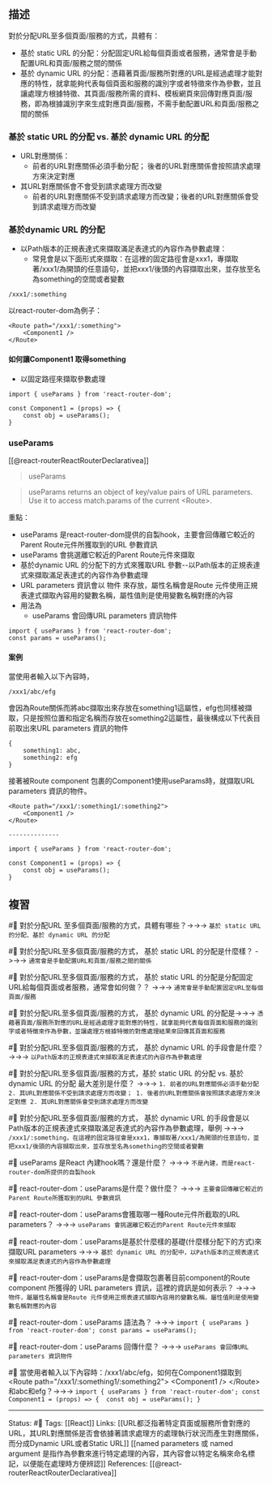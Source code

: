 ## 描述

對於分配URL至多個頁面/服務的方式，具體有：
- 基於 static URL 的分配：分配固定URL給每個頁面或者服務，通常會是手動配置URL和頁面/服務之間的關係
- 基於 dynamic URL 的分配：憑藉著頁面/服務所對應的URL是經過處理才能對應的特性，就拿能夠代表每個頁面和服務的識別字或者特徵來作為參數，並且讓處理方根據特徵、其頁面/服務所需的資料、模板網頁來回傳對應頁面/服務，即為根據識別字來生成對應頁面/服務，不需手動配置URL和頁面/服務之間的關係

### 基於 static URL 的分配 vs. 基於 dynamic URL 的分配
- URL對應關係：
	- 前者的URL對應關係必須手動分配； 後者的URL對應關係會按照請求處理方來決定對應
- 其URL對應關係會不會受到請求處理方而改變
	- 前者的URL對應關係不受到請求處理方而改變；後者的URL對應關係會受到請求處理方而改變
### 基於dynamic URL 的分配

- 以Path版本的正規表達式來擷取滿足表達式的內容作為參數處理：
	- 常見會是以下面形式來擷取：在這裡的固定路徑會是xxx1，專擷取著/xxx1/為開頭的任意語句，並把xxx1/後頭的內容擷取出來，並存放至名為something的空間或者變數
```
/xxx1/:something 
```

以react-router-dom為例子：
```
<Route path="/xxx1/:something">
	<Component1 />
</Route>
```


#### 如何讓Component1 取得something

- 以固定路徑來擷取參數處理


```
import { useParams } from 'react-router-dom';

const Component1 = (props) => {
	const obj = useParams();
}
```

### useParams
[[@react-routerReactRouterDeclarativea]]
> useParams

> useParams returns an object of key/value pairs of URL parameters. Use it to access match.params of the current \<Route\>.

重點：
- useParams 是react-router-dom提供的自製hook，主要會回傳離它較近的Parent Route元件所獲取到的URL 參數資訊
- useParams 會挑選離它較近的Parent Route元件來擷取
- 基於dynamic URL 的分配下的方式來獲取URL 參數--以Path版本的正規表達式來擷取滿足表達式的內容作為參數處理
- URL parameters 資訊會以 物件 來存放，屬性名稱會是Route 元件使用正規表達式擷取內容用的變數名稱，屬性值則是使用變數名稱對應的內容
- 用法為
	- useParams 會回傳URL parameters 資訊物件
```
import { useParams } from 'react-router-dom';
const params = useParams();
```





#### 案例

當使用者輸入以下內容時，
```
/xxx1/abc/efg
```

會因為Route關係而將abc擷取出來存放在something1這屬性，efg也同樣被擷取，只是按照位置和指定名稱而存放在something2這屬性，最後構成以下代表目前取出來URL parameters 資訊的物件

```
{
	something1: abc,
	something2: efg
}
```


接著被Route component 包裹的Component1使用useParams時，就擷取URL parameters 資訊的物件。
```
<Route path="/xxx1/:something1/:something2">
	<Component1 />
</Route>

--------------

import { useParams } from 'react-router-dom';

const Component1 = (props) => {
	const obj = useParams();
}
```



## 複習

#🧠 對於分配URL 至多個頁面/服務的方式，具體有哪些？->->-> `基於 static URL 的分配、基於 dynamic URL 的分配`
<!--SR:!2023-03-19,76,230-->

#🧠 對於分配URL至多個頁面/服務的方式， 基於 static URL 的分配是什麼樣？ ->->-> `通常會是手動配置URL和頁面/服務之間的關係`
<!--SR:!2023-01-13,37,230-->

#🧠 對於分配URL至多個頁面/服務的方式， 基於 static URL 的分配是分配固定URL給每個頁面或者服務，通常會如何做？？ ->->-> `通常會是手動配置固定URL至每個頁面/服務`
<!--SR:!2023-02-25,74,250-->

#🧠  對於分配URL至多個頁面/服務的方式， 基於 dynamic URL 的分配是->->-> `憑藉著頁面/服務所對應的URL是經過處理才能對應的特性，就拿能夠代表每個頁面和服務的識別字或者特徵來作為參數，並讓處理方根據特徵的對應處理結果來回傳其頁面和服務`
<!--SR:!2023-02-07,41,230-->

#🧠 對於分配URL至多個頁面/服務的方式， 基於 dynamic URL 的手段會是什麼？ ->->-> `以Path版本的正規表達式來擷取滿足表達式的內容作為參數處理`
<!--SR:!2023-02-03,59,250-->

#🧠 對於分配URL至多個頁面/服務的方式，基於 static URL 的分配 vs. 基於 dynamic URL 的分配 最大差別是什麼？ ->->-> `1. 前者的URL對應關係必須手動分配 2. 其URL對應關係不受到請求處理方而改變； 1. 後者的URL對應關係會按照請求處理方來決定對應 2. 其URL對應關係會受到請求處理方而改變`
<!--SR:!2023-01-07,40,230-->


#🧠 對於分配URL至多個頁面/服務的方式， 基於 dynamic URL 的手段會是以Path版本的正規表達式來擷取滿足表達式的內容作為參數處理，舉例 ->->-> `/xxx1/:something，在這裡的固定路徑會是xxx1，專擷取著/xxx1/為開頭的任意語句，並把xxx1/後頭的內容擷取出來，並存放至名為something的空間或者變數 `
<!--SR:!2023-02-19,69,250-->


#🧠 useParams  是React 內建hook嗎？還是什麼？ ->->-> `不是內建，而是react-router-dom所提供的自製hook`
<!--SR:!2023-02-21,71,250-->

#🧠 react-router-dom：useParams是什麼？做什麼？  ->->-> `主要會回傳離它較近的Parent Route所獲取到的URL 參數資訊`
<!--SR:!2023-01-13,43,249-->

#🧠 react-router-dom：useParams會獲取哪一種Route元件所截取的URL parameters？ ->->-> `useParams 會挑選離它較近的Parent Route元件來擷取`
<!--SR:!2023-01-11,42,249-->


#🧠 react-router-dom：useParams是基於什麼樣的基礎(什麼樣分配下的方式)來擷取URL parameters ->->-> `基於 dynamic URL 的分配中，以Path版本的正規表達式來擷取滿足表達式的內容作為參數處理`
<!--SR:!2023-02-25,74,250-->

#🧠 react-router-dom：useParams是會擷取包裹著目前component的Route component 所獲得的 URL parameters 資訊，這裡的資訊是如何表示？ ->->-> `物件，屬屬性名稱會是Route 元件使用正規表達式擷取內容用的變數名稱，屬性值則是使用變數名稱對應的內容`
<!--SR:!2023-02-04,60,250-->

#🧠 react-router-dom：useParams 語法為？ ->->-> `import { useParams } from 'react-router-dom'; const params = useParams();`
<!--SR:!2023-02-17,69,250-->

#🧠 react-router-dom：useParams 回傳什麼？ ->->-> `useParams 會回傳URL parameters 資訊物件`
<!--SR:!2023-02-20,70,250-->

#🧠 當使用者輸入以下內容時：\/xxx1\/abc\/efg，如何在Component1擷取到\<Route path="\/xxx1\/\:something1\/\:something2\"\> \<Component1 \/\> \<\/Route\> 和abc和efg？->->-> `import { useParams } from 'react-router-dom'; const Component1 = (props) => {  const obj = useParams(); }`
<!--SR:!2023-01-26,54,250-->



---
Status: #🌱 
Tags:
[[React]]
Links:
[[URL都泛指著特定頁面或服務所會對應的URL，其URL對應關係是否會依據著請求處理方的處理執行狀況而產生對應關係，而分成Dynamic URL或者Static URL]]
[[named parameters 或 named argument 是指作為參數來進行特定處理的內容，其內容會以特定名稱來命名標記，以便能在處理時方便辨認]]
References:
[[@react-routerReactRouterDeclarativea]]